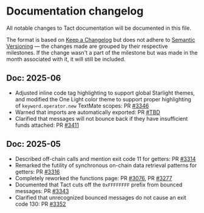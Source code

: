 # Documentation changelog

All notable changes to Tact documentation will be documented in this file.

The format is based on [Keep a Changelog](https://keepachangelog.com/en/1.0.0/) but does not adhere to [Semantic Versioning](https://semver.org/spec/v2.0.0.html) — the changes made are grouped by their respective milestones. If the change wasn't a part of the milestone but was made in the month associated with it, it will still be included.

## Doc: 2025-06

- Adjusted inline code tag highlighting to support global Starlight themes, and modified the One Light color theme to support proper highlighting of `keyword.operator.new` TextMate scopes: PR [#3346](https://github.com/tact-lang/tact/pull/3346)
- Warned that imports are automatically exported: PR [#TBD](https://github.com/tact-lang/tact/pull/TBD)
- Clarified that messages will not bounce back if they have insufficient funds attached: PR [#3411](https://github.com/tact-lang/tact/pull/3411)

## Doc: 2025-05

- Described off-chain calls and mention exit code 11 for getters: PR [#3314](https://github.com/tact-lang/tact/pull/3314)
- Remarked the futility of synchronous on-chain data retrieval patterns for getters: PR [#3316](https://github.com/tact-lang/tact/pull/3316)
- Completely reworked the functions page: PR [#3076](https://github.com/tact-lang/tact/pull/3076), PR [#3277](https://github.com/tact-lang/tact/pull/3277)
- Documented that Tact cuts off the `0xFFFFFFFF` prefix from bounced messages: PR [#3343](https://github.com/tact-lang/tact/pull/3343)
- Clarified that unrecognized bounced messages do not cause an exit code 130: PR [#3352](https://github.com/tact-lang/tact/pull/3352)
